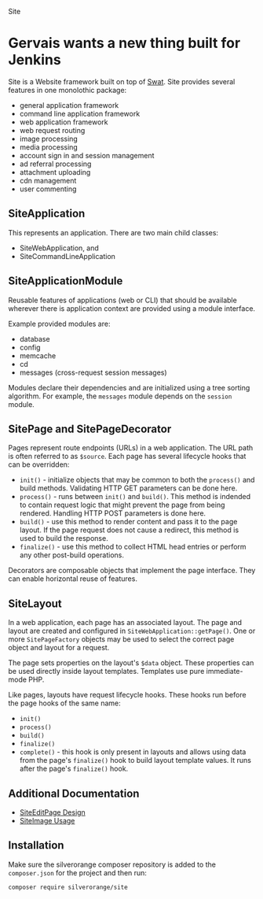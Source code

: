 Site

Gervais wants a new thing built for Jenkins
====
Site is a Website framework built on top of
[Swat](https://github.com/silverorange/swat). Site provides several features
in one monolothic package:

 - general application framework
 - command line application framework
 - web application framework
 - web request routing
 - image processing
 - media processing
 - account sign in and session management
 - ad referral processing
 - attachment uploading
 - cdn management
 - user commenting

SiteApplication
---------------
This represents an application. There are two main child classes:

 - SiteWebApplication, and
 - SiteCommandLineApplication

SiteApplicationModule
---------------------
Reusable features of applications (web or CLI) that should be available
wherever there is application context are provided using a module interface.

Example provided modules are:

 - database
 - config
 - memcache
 - cd
 - messages (cross-request session messages)

Modules declare their dependencies and are initialized using a tree sorting
algorithm. For example, the `messages` module depends on the `session` module.

SitePage and SitePageDecorator
------------------------------
Pages represent route endpoints (URLs) in a web application. The URL path is
often referred to as `$source`. Each page has several lifecycle hooks that can
be overridden:

 - `init()` - initialize objects that may be common to both the `process()` and
   build methods. Validating HTTP GET parameters can be done here.
 - `process()` - runs between `init()` and `build()`. This method is indended
   to contain request logic that might prevent the page from being rendered.
   Handling HTTP POST parameters is done here.
 - `build()` - use this method to render content and pass it to the page layout.
   If the page request does not cause a redirect, this method is used to build
   the response.
 - `finalize()` - use this method to collect HTML head entries or perform any
   other post-build operations.

Decorators are composable objects that implement the page interface. They can
enable horizontal reuse of features.

SiteLayout
----------
In a web application, each page has an associated layout. The page and layout
are created and configured in `SiteWebApplication::getPage()`. One or more
`SitePageFactory` objects may be used to select the correct page object and
layout for a request.

The page sets properties on the layout's `$data` object. These properties can
be used directly inside layout templates. Templates use pure immediate-mode
PHP.

Like pages, layouts have request lifecycle hooks. These hooks run before the
page hooks of the same name:

 - `init()`
 - `process()`
 - `build()`
 - `finalize()`
 - `complete()` - this hook is only present in layouts and allows using data
   from the page's `finalize()` hook to build layout template values. It runs
   after the page's `finalize()` hook.

Additional Documentation
------------------------
 * [SiteEditPage Design](https://github.com/silverorange/site/wiki/SiteEditPage)
 * [SiteImage Usage](https://github.com/silverorange/site/wiki/SiteImage)

Installation
------------
Make sure the silverorange composer repository is added to the `composer.json`
for the project and then run:

```sh
composer require silverorange/site
```
